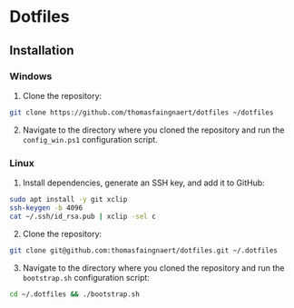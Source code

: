 # Dotfiles
## Installation
### Windows
1. Clone the repository:
```bash
git clone https://github.com/thomasfaingnaert/dotfiles ~/dotfiles
```

2. Navigate to the directory where you cloned the repository and run the `config_win.ps1` configuration script.

### Linux
1. Install dependencies, generate an SSH key, and add it to GitHub:
```bash
sudo apt install -y git xclip
ssh-keygen -b 4096
cat ~/.ssh/id_rsa.pub | xclip -sel c
```

2. Clone the repository:
```bash
git clone git@github.com:thomasfaingnaert/dotfiles.git ~/.dotfiles
```

3. Navigate to the directory where you cloned the repository and run the `bootstrap.sh` configuration script:
```bash
cd ~/.dotfiles && ./bootstrap.sh
```

